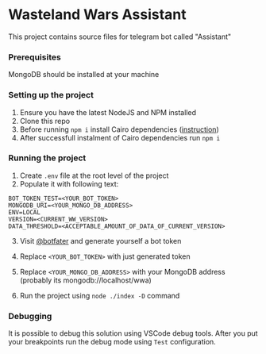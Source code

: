 # Wasteland Wars Assistant

This project contains source files for telegram bot called "Assistant"

### Prerequisites
MongoDB should be installed at your machine

### Setting up the project
1. Ensure you have the latest NodeJS and NPM installed
2. Clone this repo
3. Before running `npm i` install Cairo dependencies ([instruction](https://github.com/Automattic/node-canvas#compiling))
4. After successfull instalment of Cairo dependencies run `npm i`

### Running the project
1. Create `.env` file at the root level of the project
2. Populate it with following text:
```
BOT_TOKEN_TEST=<YOUR_BOT_TOKEN>
MONGODB_URI=<YOUR_MONGO_DB_ADDRESS>
ENV=LOCAL
VERSION=<CURRENT_WW_VERSION>
DATA_THRESHOLD=<ACCEPTABLE_AMOUNT_OF_DATA_OF_CURRENT_VERSION>
```
3. Visit [@botfater](https://t.me/botfather/) and generate yourself a bot token
4. Replace `<YOUR_BOT_TOKEN>` with just generated token
5. Replace `<YOUR_MONGO_DB_ADDRESS>` with your MongoDB address (probably its mongodb://localhost/wwa)

6. Run the project using `node ./index -D` command

### Debugging
It is possible to debug this solution using VSCode debug tools. After you put your breakpoints run the debug mode using `Test` configuration.
